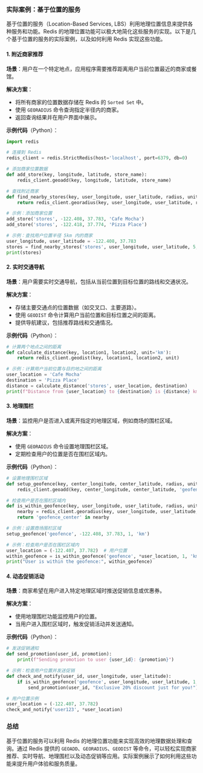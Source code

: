 ### 实际案例：基于位置的服务

基于位置的服务（Location-Based Services, LBS）利用地理位置信息来提供各种服务和功能。Redis 的地理位置功能可以极大地简化这些服务的实现。以下是几个基于位置的服务的实际案例，以及如何利用 Redis 实现这些功能。

#### 1. **附近商家推荐**

**场景**：用户在一个特定地点，应用程序需要推荐距离用户当前位置最近的商家或餐馆。

**解决方案**：
- 将所有商家的位置数据存储在 Redis 的 `Sorted Set` 中。
- 使用 `GEORADIUS` 命令查询指定半径内的商家。
- 返回查询结果并在用户界面中展示。

**示例代码**（Python）：

```python
import redis

# 连接到 Redis
redis_client = redis.StrictRedis(host='localhost', port=6379, db=0)

# 添加商家位置数据
def add_store(key, longitude, latitude, store_name):
    redis_client.geoadd(key, longitude, latitude, store_name)

# 查找附近商家
def find_nearby_stores(key, user_longitude, user_latitude, radius, unit='km'):
    return redis_client.georadius(key, user_longitude, user_latitude, radius, unit, withcoord=True)

# 示例：添加商家位置
add_store('stores', -122.408, 37.783, 'Cafe Mocha')
add_store('stores', -122.418, 37.774, 'Pizza Place')

# 示例：查找用户位置半径 5km 内的商家
user_longitude, user_latitude = -122.408, 37.783
stores = find_nearby_stores('stores', user_longitude, user_latitude, 5, 'km')
print(stores)
```

#### 2. **实时交通导航**

**场景**：用户需要实时交通导航，包括从当前位置到目标位置的路线和交通状况。

**解决方案**：
- 存储主要交通点的位置数据（如交叉口、主要道路）。
- 使用 `GEODIST` 命令计算用户当前位置和目标位置之间的距离。
- 提供导航建议，包括推荐路线和交通情况。

**示例代码**（Python）：

```python
# 计算两个地点之间的距离
def calculate_distance(key, location1, location2, unit='km'):
    return redis_client.geodist(key, location1, location2, unit)

# 示例：计算用户当前位置与目的地之间的距离
user_location = 'Cafe Mocha'
destination = 'Pizza Place'
distance = calculate_distance('stores', user_location, destination)
print(f"Distance from {user_location} to {destination} is {distance} km")
```

#### 3. **地理围栏**

**场景**：监控用户是否进入或离开指定的地理区域，例如商场的围栏区域。

**解决方案**：
- 使用 `GEORADIUS` 命令设置地理围栏区域。
- 定期检查用户的位置是否在围栏区域内。

**示例代码**（Python）：

```python
# 设置地理围栏区域
def setup_geofence(key, center_longitude, center_latitude, radius, unit='km'):
    redis_client.geoadd(key, center_longitude, center_latitude, 'geofence_center')

# 检查用户是否在围栏区域内
def is_within_geofence(key, user_longitude, user_latitude, radius, unit='km'):
    nearby = redis_client.georadius(key, user_longitude, user_latitude, radius, unit)
    return 'geofence_center' in nearby

# 示例：设置商场围栏区域
setup_geofence('geofence', -122.408, 37.783, 1, 'km')

# 示例：检查用户是否在围栏区域内
user_location = (-122.407, 37.782)  # 用户位置
within_geofence = is_within_geofence('geofence', *user_location, 1, 'km')
print("User is within the geofence:", within_geofence)
```

#### 4. **动态促销活动**

**场景**：商家希望在用户进入特定地理区域时推送促销信息或优惠券。

**解决方案**：
- 使用地理围栏功能监控用户的位置。
- 当用户进入围栏区域时，触发促销活动并发送通知。

**示例代码**（Python）：

```python
# 发送促销通知
def send_promotion(user_id, promotion):
    print(f"Sending promotion to user {user_id}: {promotion}")

# 示例：检查用户位置并发送促销
def check_and_notify(user_id, user_longitude, user_latitude):
    if is_within_geofence('geofence', user_longitude, user_latitude, 1, 'km'):
        send_promotion(user_id, "Exclusive 20% discount just for you!")

# 用户位置示例
user_location = (-122.407, 37.782)
check_and_notify('user123', *user_location)
```

### 总结

基于位置的服务可以利用 Redis 的地理位置功能来实现高效的地理数据处理和查询。通过 Redis 提供的 `GEOADD`、`GEORADIUS`、`GEODIST` 等命令，可以轻松实现商家推荐、实时导航、地理围栏以及动态促销等应用。实际案例展示了如何利用这些功能来提升用户体验和服务质量。